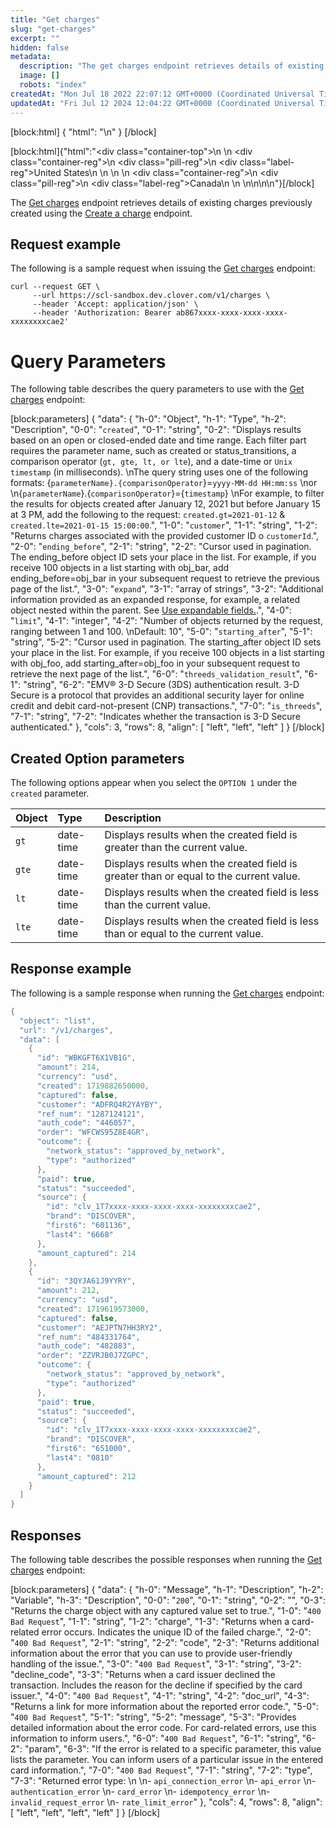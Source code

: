 ```yaml
---
title: "Get charges"
slug: "get-charges"
excerpt: ""
hidden: false
metadata: 
  description: "The get charges endpoint retrieves details of existing charges previously created using the create a charge endpoint."
  image: []
  robots: "index"
createdAt: "Mon Jul 18 2022 22:07:12 GMT+0000 (Coordinated Universal Time)"
updatedAt: "Fri Jul 12 2024 12:04:22 GMT+0000 (Coordinated Universal Time)"
---
```

[block:html]
{
  "html": "<!--JIRA DS-3008; Region pill icon added to topic on 2.27.2023-->\n<!--JIRA DS-6034; Added query parameters 7.12.2024-->"
}
[/block]


[block:html]{"html":"<div class=\"container-top\">\n  <!--United States-->\n  <div class=\"container-reg\">\n    <div class=\"pill-reg\">\n      <div class=\"label-reg\">United States</div>\n    </div>\n  </div>\n  <!--Canada-->\n  <div class=\"container-reg\">\n    <div class=\"pill-reg\">\n      <div class=\"label-reg\">Canada</div>\n    </div>\n  </div>\n</div>\n\n<!--Css-->\n<style>\n.container-top {\n  top: -15px;\n  position: relative;\n  margin-bottom: -5px;\n}\n\n.container-reg {\n  align-items: center;\n  min-width: auto; \n  width: fit-content;\n  text-align: left;\n  overflow: auto;\n  display: inline-block; \n}\n\n/*Pill format REG*/\n.pill-reg {\n  background: #44BB44;\n  border: .5px solid #44BB44;\n  margin-left: 5px;\n  overflow: hidden;\n  display: flex; \n  justify-content: center; \n  align-items: center; \n  border-radius: 10px;\n  height: 1.8rem;\n  margin-top: 10px;\n  margin-bottom: 1.5px; \n  padding: 0 10px; \n}\n\n/*Text FORMAT inside REG pills */\n.pill-reg .label-reg, \n.pill-reg__addon .label-reg \n{\n  font-style: normal;\n  font-weight: normal;\n  font-size: 12px;\n  color: #fff;\n  vertical-align: middle;\n  margin: 0;\n  padding: 0 5px;\n}\n</style>"}[/block]

The [Get charges](ref:getcharges) endpoint retrieves details of existing charges previously created using the [Create a charge](ref:createcharge) endpoint.

## Request example

The following is a sample request when issuing the [Get charges](ref:getcharges) endpoint:

```curl
curl --request GET \
     --url https://scl-sandbox.dev.clover.com/v1/charges \
     --header 'Accept: application/json' \
     --header 'Authorization: Bearer ab867xxxx-xxxx-xxxx-xxxx-xxxxxxxxcae2'
```

# Query Parameters

The following table describes the query parameters to use with the [Get charges](ref:getcharges) endpoint:

[block:parameters]
{
  "data": {
    "h-0": "Object",
    "h-1": "Type",
    "h-2": "Description",
    "0-0": "`created`",
    "0-1": "string",
    "0-2": "Displays results based on an open or closed-ended date and time range. Each filter part requires the parameter name, such as created or status_transitions, a comparison operator (`gt, gte, lt, or lte`), and a date-time or `Unix timestamp` (in milliseconds).  \nThe query string uses one of the following formats: {`parameterName}.{comparisonOperator`}=`yyyy-MM-dd HH:mm:ss`  \nor  \n{`parameterName`}.{`comparisonOperator`}={`timestamp`}  \nFor example, to filter the results for objects created after January 12, 2021 but before January 15 at 3 PM, add the following to the request: `created.gt=2021-01-12` & `created.lte=2021-01-15 15:00:00`.",
    "1-0": "`customer`",
    "1-1": "string",
    "1-2": "Returns charges associated with the provided customer ID o `customerId`.",
    "2-0": "`ending_before`",
    "2-1": "string",
    "2-2": "Cursor used in pagination. The ending_before object ID sets your place in the list. For example, if you receive 100 objects in a list starting with obj_bar, add ending_before=obj_bar in your subsequent request to retrieve the previous page of the list.",
    "3-0": "`expand`",
    "3-1": "array of strings",
    "3-2": "Additional information provided as an expanded response, for example, a related object nested within the parent. See [Use expandable fields.](https://docs.clover.com/docs/expanding-fields).",
    "4-0": "`limit`",
    "4-1": "integer",
    "4-2": "Number of objects returned by the request, ranging between 1 and 100.  \nDefault: 10",
    "5-0": "`starting_after`",
    "5-1": "string",
    "5-2": "Cursor used in pagination. The starting_after object ID sets your place in the list. For example, if you receive 100 objects in a list starting with obj_foo, add starting_after=obj_foo in your subsequent request to retrieve the next page of the list.",
    "6-0": "`threeds_validation_result`",
    "6-1": "string",
    "6-2": "EMV® 3-D Secure (3DS) authentication result. 3-D Secure is a protocol that provides an additional security layer for online credit and debit card-not-present (CNP) transactions.",
    "7-0": "`is_threeds`",
    "7-1": "string",
    "7-2": "Indicates whether the transaction is 3-D Secure authenticated."
  },
  "cols": 3,
  "rows": 8,
  "align": [
    "left",
    "left",
    "left"
  ]
}
[/block]


## Created Option parameters

The following options appear when you select the `OPTION 1` under the `created` parameter. 

| Object | Type      | Description                                                                            |
| :----- | :-------- | :------------------------------------------------------------------------------------- |
| `gt`   | date-time | Displays results when the created field is greater than the current value.             |
| `gte`  | date-time | Displays results when the created field is greater than or equal to the current value. |
| `lt`   | date-time | Displays results when the created field is less than the current value.                |
| `lte`  | date-time | Displays results when the created field is less than or equal to the current value.    |

## Response example

The following is a sample response when running the [Get charges](ref:getcharges) endpoint:

```java JSON
{
  "object": "list",
  "url": "/v1/charges",
  "data": [
    {
      "id": "WBKGFT6X1VB1G",
      "amount": 214,
      "currency": "usd",
      "created": 1719882650000,
      "captured": false,
      "customer": "ADFRQ4R2YAYBY",
      "ref_num": "1287124121",
      "auth_code": "446057",
      "order": "WFCWS95Z8E4GR",
      "outcome": {
        "network_status": "approved_by_network",
        "type": "authorized"
      },
      "paid": true,
      "status": "succeeded",
      "source": {
        "id": "clv_1T7xxxx-xxxx-xxxx-xxxx-xxxxxxxxcae2",
        "brand": "DISCOVER",
        "first6": "601136",
        "last4": "6668"
      },
      "amount_captured": 214
    },
    {
      "id": "3QYJA61J9YYRY",
      "amount": 212,
      "currency": "usd",
      "created": 1719619573000,
      "captured": false,
      "customer": "AEJPTN7HH3RY2",
      "ref_num": "484331764",
      "auth_code": "482883",
      "order": "ZZVRJB0J7ZGPC",
      "outcome": {
        "network_status": "approved_by_network",
        "type": "authorized"
      },
      "paid": true,
      "status": "succeeded",
      "source": {
        "id": "clv_1T7xxxx-xxxx-xxxx-xxxx-xxxxxxxxcae2",
        "brand": "DISCOVER",
        "first6": "651000",
        "last4": "0810"
      },
      "amount_captured": 212
    }
  ]
}
```

## Responses

The following table describes the possible responses when running the [Get charges](https://docs.clover.com/reference/getcharges) endpoint:

[block:parameters]
{
  "data": {
    "h-0": "Message",
    "h-1": "Description",
    "h-2": "Variable",
    "h-3": "Description",
    "0-0": "`200`",
    "0-1": "string",
    "0-2": "",
    "0-3": "Returns the charge object with any captured value set to true.",
    "1-0": "`400 Bad Request`",
    "1-1": "string",
    "1-2": "charge",
    "1-3": "Returns when a card-related error occurs. Indicates the unique ID of the failed charge.",
    "2-0": "`400 Bad Request`",
    "2-1": "string",
    "2-2": "code",
    "2-3": "Returns additional information about the error that you can use to provide user-friendly handling of the issue.",
    "3-0": "`400 Bad Request`",
    "3-1": "string",
    "3-2": "decline_code",
    "3-3": "Returns when a card issuer declined the transaction. Includes the reason for the decline if specified by the card issuer.",
    "4-0": "`400 Bad Request`",
    "4-1": "string",
    "4-2": "doc_url",
    "4-3": "Returns a link for more information about the reported error code.",
    "5-0": "`400 Bad Request`",
    "5-1": "string",
    "5-2": "message",
    "5-3": "Provides detailed information about the error code. For card-related errors, use this information to inform users.",
    "6-0": "`400 Bad Request`",
    "6-1": "string",
    "6-2": "param",
    "6-3": "If the error is related to a specific parameter, this value lists the parameter. You can inform users of a particular issue in the entered card information.",
    "7-0": "`400 Bad Request`",
    "7-1": "string",
    "7-2": "type",
    "7-3": "Returned error type:  \n  \n- `api_connection_error`  \n- `api_error`  \n- `authentication_error`  \n- `card_error`  \n- `idempotency_error`  \n- `invalid_request_error`  \n- `rate_limit_error`"
  },
  "cols": 4,
  "rows": 8,
  "align": [
    "left",
    "left",
    "left",
    "left"
  ]
}
[/block]
